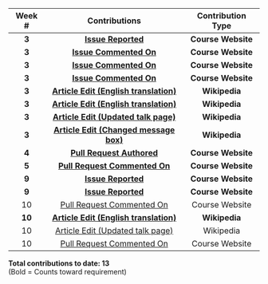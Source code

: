 | **Week #** |                                                              **Contributions**                                                             | **Contribution Type** |
|:----------:|:------------------------------------------------------------------------------------------------------------------------------------------:|:---------------------:|
|    **3**   |                                    **[Issue Reported](https://github.com/joannakl/cs480_s18/issues/33)**                                   |   **Course Website**  |
|    **3**   |                                  **[Issue Commented On](https://github.com/joannakl/cs480_s18/issues/2)**                                  |   **Course Website**  |
|    **3**   |                                  **[Issue Commented On](https://github.com/joannakl/cs480_s18/issues/11)**                                 |   **Course Website**  |
|    **3**   |                                  **[Issue Commented On](https://github.com/joannakl/cs480_s18/issues/27)**                                 |   **Course Website**  |
|    **3**   |      **[Article Edit (English translation)](https://en.wikipedia.org/w/index.php?title=No_me_pidan_que_sonr%C3%ADa&oldid=825062845)**      |     **Wikipedia**     |
|    **3**   |                **[Article Edit (English translation)](https://en.wikipedia.org/w/index.php?title=Bibigon&oldid=825065373)**                |     **Wikipedia**     |
|    **3**   |     **[Article Edit (Updated talk page)](https://en.wikipedia.org/w/index.php?title=Talk:No_me_pidan_que_sonr%C3%ADa&oldid=825154790)**    |     **Wikipedia**     |
|    **3**   |      **[Article Edit (Changed message box)](https://en.wikipedia.org/w/index.php?title=No_me_pidan_que_sonr%C3%ADa&oldid=825155554)**      |     **Wikipedia**     |
|    **4**   |                                 **[Pull Request Authored](https://github.com/joannakl/cs480_s18/pull/60)**                                 |   **Course Website**  |
|    **5**   |                               **[Pull Request Commented On](https://github.com/joannakl/cs480_s18/pull/71)**                               |   **Course Website**  |
|    **9**   |                                    **[Issue Reported](https://github.com/joannakl/cs480_s18/issues/98)**                                   |   **Course Website**  |
|    **9**   |                                    **[Issue Reported](https://github.com/joannakl/cs480_s18/issues/99)**                                   |   **Course Website**  |
|     10     |                                 [Pull Request Commented On](https://github.com/joannakl/cs480_s18/pull/103)                                |     Course Website    |
|   **10**   |   **[Article Edit (English translation)](https://en.wikipedia.org/w/index.php?title=L%27Autrichienne_(film)&diff=prev&oldid=834232322)**   |     **Wikipedia**     |
|     10     | [Article Edit (Updated talk page)](https://en.wikipedia.org/w/index.php?title=Talk:L%27Autrichienne_(film)&diff=834232689&oldid=771086479) |       Wikipedia       |
|     10     |                                 [Pull Request Commented On](https://github.com/joannakl/cs480_s18/pull/109)                                |     Course Website    |


**Total contributions to date: 13**  
(Bold = Counts toward requirement)
